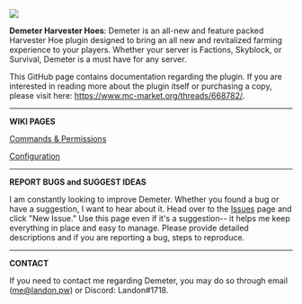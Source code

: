 ![](https://i.imgur.com/Nicyqra.png)

**Demeter Harvester Hoes**: Demeter is an all-new and feature packed Harvester Hoe plugin designed to bring an all new and revitalized farming experience to your players. Whether your server is Factions, Skyblock, or Survival, Demeter is a must have for any server.

This GitHub page contains documentation regarding the plugin. If you are interested in reading more about the plugin itself or purchasing a copy, please visit here: https://www.mc-market.org/threads/668782/.


------------

**WIKI PAGES**

[Commands & Permissions](https://github.com/landoncrabtree/demeter-public/wiki/Commands-&-Permissions "Commands & Permissions")

[Configuration](https://github.com/landoncrabtree/demeter-public/wiki/Configuration "Configuration")

------------

**REPORT BUGS and SUGGEST IDEAS** 

I am constantly looking to improve Demeter. Whether you found a bug or have a suggestion, I want to hear about it. Head over to the [Issues](https://github.com/landoncrabtree/demeter-public/issues "Issues") page and click "New Issue." Use this page even if it's a suggestion-- it helps me keep everything in place and easy to manage. Please provide detailed descriptions and if you are reporting a bug, steps to reproduce. 

------------

**CONTACT**

If you need to contact me regarding Demeter, you may do so through email (me@landon.pw) or Discord: Landon#1718.
